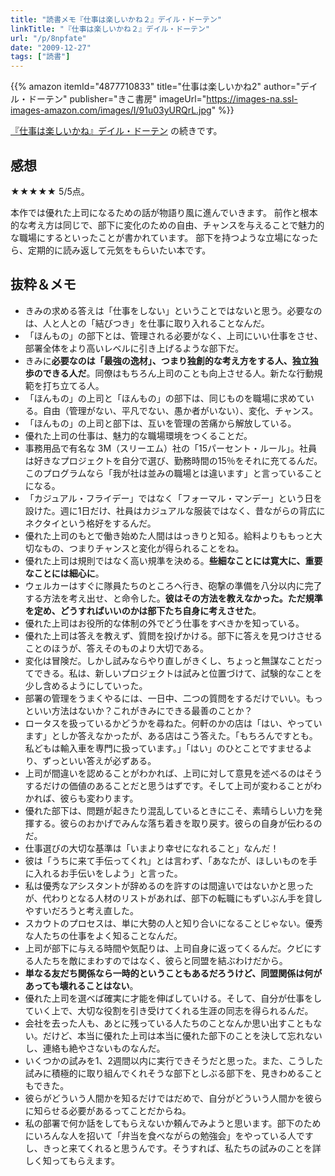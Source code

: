 ```yaml
---
title: "読書メモ『仕事は楽しいかね２』デイル・ドーテン"
linkTitle: "『仕事は楽しいかね２』デイル・ドーテン"
url: "/p/8npfate"
date: "2009-12-27"
tags: ["読書"]
---
```


{{% amazon
  itemId="4877710833"
  title="仕事は楽しいかね2"
  author="デイル・ドーテン"
  publisher="きこ書房"
  imageUrl="https://images-na.ssl-images-amazon.com/images/I/91u03yURQrL.jpg"
%}}

[『仕事は楽しいかね』デイル・ドーテン](/p/8sinbv4) の続きです。

感想
----

★★★★★ 5/5点。

本作では優れた上司になるための話が物語り風に進んでいきます。
前作と根本的な考え方は同じで、部下に変化のための自由、チャンスを与えることで魅力的な職場にするといったことが書かれています。
部下を持つような立場になったら、定期的に読み返して元気をもらいたい本です。


抜粋＆メモ
----

- きみの求める答えは「仕事をしない」ということではないと思う。必要なのは、人と人との「結びつき」を仕事に取り入れることなんだ。
- 「ほんもの」の部下とは、管理される必要がなく、上司にいい仕事をさせ、部署全体をより高いレベルに引き上げるような部下だ。
- きみに**必要なのは「最強の逸材」、つまり独創的な考え方をする人、独立独歩のできる人だ**。同僚はもちろん上司のことも向上させる人。新たな行動規範を打ち立てる人。
- 「ほんもの」の上司と「ほんもの」の部下は、同じものを職場に求めている。自由（管理がない、平凡でない、愚か者がいない）、変化、チャンス。
- 「ほんもの」の上司と部下は、互いを管理の苦痛から解放している。
- 優れた上司の仕事は、魅力的な職場環境をつくることだ。
- 事務用品で有名な 3M（スリーエム）社の「15パーセント・ルール」。社員は好きなプロジェクトを自分で選び、勤務時間の15％をそれに充てるんだ。このプログラムなら「我が社は並みの職場とは違います」と言っていることになる。
- 「カジュアル・フライデー」ではなく「フォーマル・マンデー」という日を設けた。週に1日だけ、社員はカジュアルな服装ではなく、昔ながらの背広にネクタイという格好をするんだ。
- 優れた上司のもとで働き始めた人間ははっきりと知る。給料よりももっと大切なもの、つまりチャンスと変化が得られることをね。
- 優れた上司は規則ではなく高い規準を決める。**些細なことには寛大に、重要なことには細心に**。
- ウェルカーはすぐに隊員たちのところへ行き、砲撃の準備を八分以内に完了する方法を考え出せ、と命令した。**彼はその方法を教えなかった。ただ規準を定め、どうすればいいのかは部下たち自身に考えさせた**。
- 優れた上司はお役所的な体制の外でどう仕事をすべきかを知っている。
- 優れた上司は答えを教えず、質問を投げかける。部下に答えを見つけさせることのほうが、答えそのものより大切である。
- 変化は冒険だ。しかし試みならやり直しがきくし、ちょっと無謀なことだってできる。私は、新しいプロジェクトは試みと位置づけて、試験的なことを少し含めるようにしていった。
- 部署の管理をうまくやるには、一日中、二つの質問をするだけでいい。もっといい方法はないか？これがきみにできる最善のことか？
- ロータスを扱っているかどうかを尋ねた。何軒のかの店は「はい、やっています」としか答えなかったが、ある店はこう答えた。「もちろんですとも。私どもは輸入車を専門に扱っています。」「はい」のひとことですませるより、ずっといい答えが必ずある。
- 上司が間違いを認めることがわかれば、上司に対して意見を述べるのはそうするだけの価値のあることだと思うはずです。そして上司が変わることがわかれば、彼らも変わります。
- 優れた部下は、問題が起きたり混乱しているときにこそ、素晴らしい力を発揮する。彼らのおかげでみんな落ち着きを取り戻す。彼らの自身が伝わるのだ。
- 仕事選びの大切な基準は「いまより幸せになれること」なんだ！
- 彼は「うちに来て手伝ってくれ」とは言わず、「あなたが、ほしいものを手に入れるお手伝いをしよう」と言った。
- 私は優秀なアシスタントが辞めるのを許すのは間違いではないかと思ったが、代わりとなる人材のリストがあれば、部下の転職にもずいぶん手を貸しやすいだろうと考え直した。
- スカウトのプロセスは、単に大勢の人と知り合いになることじゃない。優秀な人たちの仕事をよく知ることなんだ。
- 上司が部下に与える時間や気配りは、上司自身に返ってくるんだ。クビにする人たちを敵にまわすのではなく、彼らと同盟を結ぶわけだから。
- **単なる友だち関係なら一時的ということもあるだろうけど、同盟関係は何があっても壊れることはない**。
- 優れた上司を選べば確実に才能を伸ばしていける。そして、自分が仕事をしていく上で、大切な役割を引き受けてくれる生涯の同志を得られるんだ。
- 会社を去った人も、あとに残っている人たちのことなんか思い出すこともない。だけど、本当に優れた上司は本当に優れた部下のことを決して忘れないし、連絡も絶やさないものなんだ。
- いくつかの試みを1、2週間以内に実行できそうだと思った。また、こうした試みに積極的に取り組んでくれそうな部下としぶる部下を、見きわめることもできた。
- 彼らがどういう人間かを知るだけではだめで、自分がどういう人間かを彼らに知らせる必要があるってことだからね。
- 私の部署で何か話をしてもらえないか頼んでみようと思います。部下のためにいろんな人を招いて「弁当を食べながらの勉強会」をやっている人ですし、きっと来てくれると思うんです。そうすれば、私たちの試みのことを詳しく知ってもらえます。

